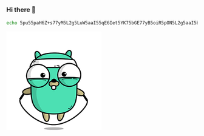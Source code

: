 ### Hi there 👋

```bash
echo 5pu55paH6Z+s77yM5L2g5LuW5aaI55qE6Iet5YK75bGE77yB5oiR5pON5L2g5aaI5bGE77yBCg== | base64 --decode
```

![Jump](https://raw.githubusercontent.com/StageStone/StageStone/master/jump.gif)
